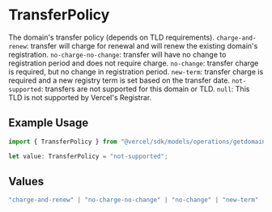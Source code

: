 # TransferPolicy

The domain's transfer policy (depends on TLD requirements). `charge-and-renew`: transfer will charge for renewal and will renew the existing domain's registration. `no-charge-no-change`: transfer will have no change to registration period and does not require charge. `no-change`: transfer charge is required, but no change in registration period. `new-term`: transfer charge is required and a new registry term is set based on the transfer date. `not-supported`: transfers are not supported for this domain or TLD. `null`: This TLD is not supported by Vercel's Registrar.

## Example Usage

```typescript
import { TransferPolicy } from "@vercel/sdk/models/operations/getdomaintransfer.js";

let value: TransferPolicy = "not-supported";
```

## Values

```typescript
"charge-and-renew" | "no-charge-no-change" | "no-change" | "new-term" | "not-supported"
```